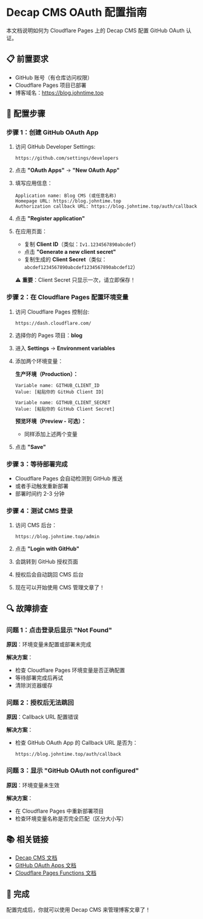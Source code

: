 # Decap CMS OAuth 配置指南

本文档说明如何为 Cloudflare Pages 上的 Decap CMS 配置 GitHub OAuth 认证。

## 📋 前置要求

- GitHub 账号（有仓库访问权限）
- Cloudflare Pages 项目已部署
- 博客域名：https://blog.johntime.top

## 🔧 配置步骤

### 步骤 1：创建 GitHub OAuth App

1. 访问 GitHub Developer Settings:
   ```
   https://github.com/settings/developers
   ```

2. 点击 **"OAuth Apps"** → **"New OAuth App"**

3. 填写应用信息：
   ```
   Application name: Blog CMS (或任意名称)
   Homepage URL: https://blog.johntime.top
   Authorization callback URL: https://blog.johntime.top/auth/callback
   ```

4. 点击 **"Register application"**

5. 在应用页面：
   - 复制 **Client ID**（类似：`Iv1.1234567890abcdef`）
   - 点击 **"Generate a new client secret"**
   - 复制生成的 **Client Secret**（类似：`abcdef1234567890abcdef1234567890abcdef12`）

   ⚠️ **重要**：Client Secret 只显示一次，请立即保存！

### 步骤 2：在 Cloudflare Pages 配置环境变量

1. 访问 Cloudflare Pages 控制台:
   ```
   https://dash.cloudflare.com/
   ```

2. 选择你的 Pages 项目：**blog**

3. 进入 **Settings** → **Environment variables**

4. 添加两个环境变量：

   **生产环境（Production）：**
   ```
   Variable name: GITHUB_CLIENT_ID
   Value: [粘贴你的 GitHub Client ID]

   Variable name: GITHUB_CLIENT_SECRET
   Value: [粘贴你的 GitHub Client Secret]
   ```

   **预览环境（Preview - 可选）：**
   - 同样添加上述两个变量

5. 点击 **"Save"**

### 步骤 3：等待部署完成

- Cloudflare Pages 会自动检测到 GitHub 推送
- 或者手动触发重新部署
- 部署时间约 2-3 分钟

### 步骤 4：测试 CMS 登录

1. 访问 CMS 后台：
   ```
   https://blog.johntime.top/admin
   ```

2. 点击 **"Login with GitHub"**

3. 会跳转到 GitHub 授权页面

4. 授权后会自动跳回 CMS 后台

5. 现在可以开始使用 CMS 管理文章了！

## 🔍 故障排查

### 问题 1：点击登录后显示 "Not Found"

**原因**：环境变量未配置或部署未完成

**解决方案**：
- 检查 Cloudflare Pages 环境变量是否正确配置
- 等待部署完成后再试
- 清除浏览器缓存

### 问题 2：授权后无法跳回

**原因**：Callback URL 配置错误

**解决方案**：
- 检查 GitHub OAuth App 的 Callback URL 是否为：
  ```
  https://blog.johntime.top/auth/callback
  ```

### 问题 3：显示 "GitHub OAuth not configured"

**原因**：环境变量未生效

**解决方案**：
- 在 Cloudflare Pages 中重新部署项目
- 检查环境变量名称是否完全匹配（区分大小写）

## 📚 相关链接

- [Decap CMS 文档](https://decapcms.org/docs/)
- [GitHub OAuth Apps 文档](https://docs.github.com/en/developers/apps/building-oauth-apps)
- [Cloudflare Pages Functions 文档](https://developers.cloudflare.com/pages/functions/)

## 🎉 完成

配置完成后，你就可以使用 Decap CMS 来管理博客文章了！

